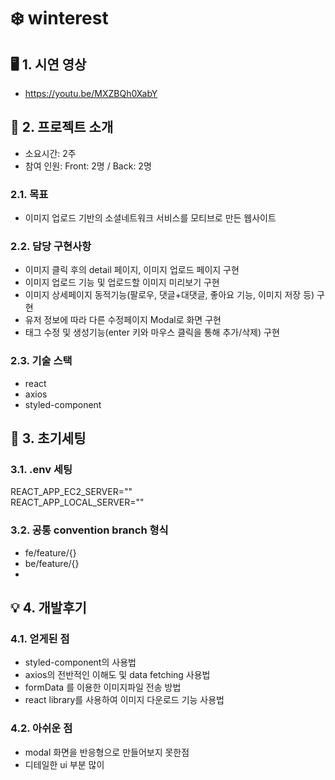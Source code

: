 # ❄️ winterest

## 🖥 1. 시연 영상
- https://youtu.be/MXZBQh0XabY

## 🔖 2. 프로젝트 소개
- 소요시간: 2주
- 참여 인원: Front: 2명 / Back: 2명
### 2.1. 목표
- 이미지 업로드 기반의 소셜네트워크 서비스를 모티브로 만든 웹사이트

### 2.2. 담당 구현사항
- 이미지 클릭 후의 detail 페이지, 이미지 업로드 페이지 구현
- 이미지 업로드 기능 및 업로드할 이미지 미리보기 구현
- 이미지 상세페이지 동적기능(팔로우, 댓글+대댓글, 좋아요 기능, 이미지 저장 등) 구현
- 유저 정보에 따라 다른 수정페이지 Modal로 화면 구현
- 태그 수정 및 생성기능(enter 키와 마우스 클릭을 통해 추가/삭제) 구현

### 2.3. 기술 스택
- react
- axios
- styled-component

## 📎 3. 초기세팅

### 3.1. .env 세팅
REACT_APP_EC2_SERVER="" <br/>
REACT_APP_LOCAL_SERVER=""

### 3.2. 공통 convention branch 형식
- fe/feature/{}
- be/feature/{}
- 
## 💡 4. 개발후기

### 4.1. 얻게된 점
- styled-component의 사용법
- axios의 전반적인 이해도 및 data fetching 사용법
- formData 를 이용한 이미지파일 전송 방법
- react library를 사용하여 이미지 다운로드 기능 사용법

### 4.2. 아쉬운 점
- modal 화면을 반응형으로 만들어보지 못한점
- 디테일한 ui 부분 많이 
